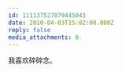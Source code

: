 ```yaml
---
id: 111137527879445043
date: 2010-04-03T15:02:00.000Z
reply: false
media_attachments: 0
---
```


我喜欢碎碎念。 ​​​​

